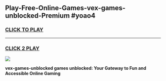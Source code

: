 
## Play-Free-Online-Games-vex-games-unblocked-Premium #yoao4
<h3>
<a href="https://premium.freeplayer.one?title=vex-games-unblocked&ref=8M">CLICK TO PLAY</a></h3>
<hr>

<h3>
<a href="https://premium.freeplayer.one?title=vex-games-unblocked&ref=8M">CLICK 2 PLAY</a>
  
</h3>

<a href="https://premium.freeplayer.one?title=vex-games-unblocked&ref=8M"><img src="https://clearcache.store/games.png"></a>


**vex-games-unblocked games unblocked: Your Gateway to Fun and Accessible Online Gaming**
